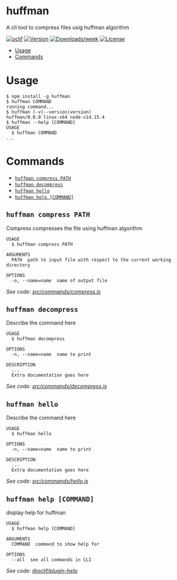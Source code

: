 huffman
=======

A cli tool to compress files usig huffman algorithm 

[![oclif](https://img.shields.io/badge/cli-oclif-brightgreen.svg)](https://oclif.io)
[![Version](https://img.shields.io/npm/v/huffman.svg)](https://npmjs.org/package/huffman)
[![Downloads/week](https://img.shields.io/npm/dw/huffman.svg)](https://npmjs.org/package/huffman)
[![License](https://img.shields.io/npm/l/huffman.svg)](https://github.com/adityameharia/huffmanCompression/blob/master/package.json)

<!-- toc -->
* [Usage](#usage)
* [Commands](#commands)
<!-- tocstop -->
# Usage
<!-- usage -->
```sh-session
$ npm install -g huffman
$ huffman COMMAND
running command...
$ huffman (-v|--version|version)
huffman/0.0.0 linux-x64 node-v14.15.4
$ huffman --help [COMMAND]
USAGE
  $ huffman COMMAND
...
```
<!-- usagestop -->
# Commands
<!-- commands -->
* [`huffman compress PATH`](#huffman-compress-path)
* [`huffman decompress`](#huffman-decompress)
* [`huffman hello`](#huffman-hello)
* [`huffman help [COMMAND]`](#huffman-help-command)

## `huffman compress PATH`

Compress compresses the file using huffman algorithm

```
USAGE
  $ huffman compress PATH

ARGUMENTS
  PATH  path to input file with respect to the current working directory

OPTIONS
  -o, --name=name  name of output file
```

_See code: [src/commands/compress.js](https://github.com/adityameharia/huffmanCompression/blob/v0.0.0/src/commands/compress.js)_

## `huffman decompress`

Describe the command here

```
USAGE
  $ huffman decompress

OPTIONS
  -n, --name=name  name to print

DESCRIPTION
  ...
  Extra documentation goes here
```

_See code: [src/commands/decompress.js](https://github.com/adityameharia/huffmanCompression/blob/v0.0.0/src/commands/decompress.js)_

## `huffman hello`

Describe the command here

```
USAGE
  $ huffman hello

OPTIONS
  -n, --name=name  name to print

DESCRIPTION
  ...
  Extra documentation goes here
```

_See code: [src/commands/hello.js](https://github.com/adityameharia/huffmanCompression/blob/v0.0.0/src/commands/hello.js)_

## `huffman help [COMMAND]`

display help for huffman

```
USAGE
  $ huffman help [COMMAND]

ARGUMENTS
  COMMAND  command to show help for

OPTIONS
  --all  see all commands in CLI
```

_See code: [@oclif/plugin-help](https://github.com/oclif/plugin-help/blob/v3.2.2/src/commands/help.ts)_
<!-- commandsstop -->
